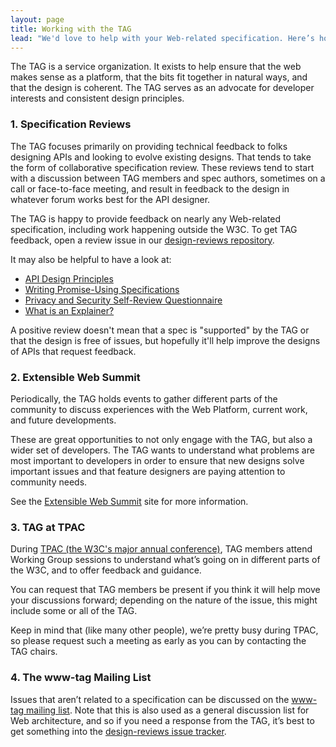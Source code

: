 ```yaml
---
layout: page
title: Working with the TAG
lead: "We'd love to help with your Web-related specification. Here’s how."
---
```


The TAG is a service organization. It exists to help ensure that the web makes sense as a platform, that the bits fit together in natural ways, and that the design is coherent. The TAG serves as an advocate for developer interests and consistent design principles.

### 1. Specification Reviews

The TAG focuses primarily on providing technical feedback to folks designing APIs and looking to evolve existing designs. That tends to take the form of collaborative specification review. These reviews tend to start with a discussion between TAG members and spec authors, sometimes on a call or face-to-face meeting, and result in feedback to the design in whatever forum works best for the API designer.

The TAG is happy to provide feedback on nearly any Web-related specification, including work happening outside the W3C. To get TAG feedback, open a review issue in our [design-reviews repository](https://github.com/w3ctag/design-reviews).

It may also be helpful to have a look at:

* [API Design Principles](https://w3ctag.github.io/design-principles/)
* [Writing Promise-Using Specifications](https://www.w3.org/2001/tag/doc/promises-guide)
* [Privacy and Security Self-Review Questionnaire](https://w3ctag.github.io/security-questionnaire/)
* [What is an Explainer?](https://github.com/w3ctag/w3ctag.github.io/blob/master/explainers.md)

A positive review doesn't mean that a spec is "supported" by the TAG or that the design is free of issues, but hopefully it'll help improve the designs of APIs that request feedback.

### 2. Extensible Web Summit

Periodically, the TAG holds events to gather different parts of the community to discuss experiences with the Web Platform, current work, and future developments.

These are great opportunities to not only engage with the TAG, but also a wider set of developers. The TAG wants to understand what problems are most important to developers in order to ensure that new designs solve important issues and that feature designers are paying attention to community needs.

See the [Extensible Web Summit](https://extensiblewebsummit.org/) site for more information.


### 3. TAG at TPAC

During [TPAC (the W3C's major annual conference)](https://www.w3.org/2002/09/TPOverview.html), TAG members attend Working Group sessions to understand what’s going on in different parts of the W3C, and to offer feedback and guidance.

You can request that TAG members be present if you think it will help move your discussions forward; depending on the nature of the issue, this might include some or all of the TAG.

Keep in mind that (like many other people), we’re pretty busy during TPAC, so please request such a meeting as early as you can by contacting the TAG chairs.


### 4. The www-tag Mailing List

Issues that aren’t related to a specification can be discussed on the [www-tag mailing list](https://lists.w3.org/Archives/Public/www-tag/). Note that this is also used as a general discussion list for Web architecture, and so if you need a response from the TAG, it’s best to get something into the [design-reviews issue tracker](https://github.com/w3ctag/design-reviews).
